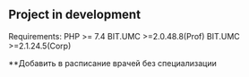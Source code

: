 ## Project in development

Requirements:
PHP >= 7.4
BIT.UMC >=2.0.48.8(Prof)
BIT.UMC >=2.1.24.5(Corp)

**Добавить в расписание врачей без специализации